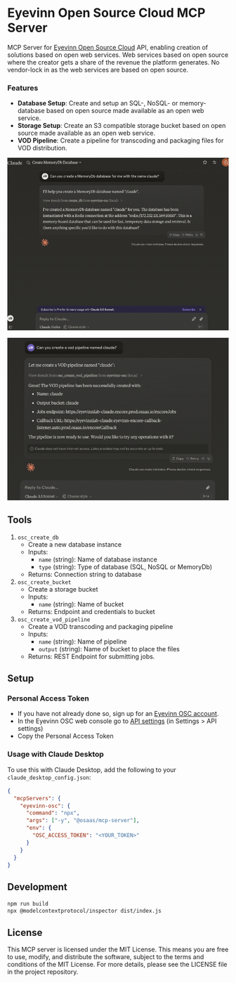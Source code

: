 # Eyevinn Open Source Cloud MCP Server

MCP Server for [Eyevinn Open Source Cloud](www.osaas.io) API, enabling creation of solutions based on open web services. Web services based on open source where the creator gets a share of the revenue the platform generates. No vendor-lock in as the web services are based on open source.

### Features

- **Database Setup**: Create and setup an SQL-, NoSQL- or memory-database based on open source made available as an open web service.
- **Storage Setup**: Create an S3 compatible storage bucket based on open source made available as an open web service.
- **VOD Pipeline**: Create a pipeline for transcoding and packaging files for VOD distribution.

![screenshot](screenshot.png)

![screenshot-vod](screenshot-vod.png)

## Tools

1. `osc_create_db`
   - Create a new database instance
   - Inputs:
     - `name` (string): Name of database instance
     - `type` (string): Type of database (SQL, NoSQL or MemoryDb)
   - Returns: Connection string to database
2. `osc_create_bucket`
   - Create a storage bucket
   - Inputs:
     - `name` (string): Name of bucket
   - Returns: Endpoint and credentials to bucket
3. `osc_create_vod_pipeline`
   - Create a VOD transcoding and packaging pipeline
   - Inputs:
     - `name` (string): Name of pipeline
     - `output` (string): Name of bucket to place the files
   - Returns: REST Endpoint for submitting jobs.

## Setup

### Personal Access Token

- If you have not already done so, sign up for an [Eyevinn OSC account](https://app.osaas.io).
- In the Eyevinn OSC web console go to [API settings](https://app.osaas.io/dashboard/settings/api) (in Settings > API settings)
- Copy the Personal Access Token

### Usage with Claude Desktop

To use this with Claude Desktop, add the following to your `claude_desktop_config.json`:

```json
{
  "mcpServers": {
    "eyevinn-osc": {
      "command": "npx",
      "args": ["-y", "@osaas/mcp-server"],
      "env": {
        "OSC_ACCESS_TOKEN": "<YOUR_TOKEN>"
      }
    }
  }
}
```

## Development

```
npm run build
npx @modelcontextprotocol/inspector dist/index.js
```

## License

This MCP server is licensed under the MIT License. This means you are free to use, modify, and distribute the software, subject to the terms and conditions of the MIT License. For more details, please see the LICENSE file in the project repository.
